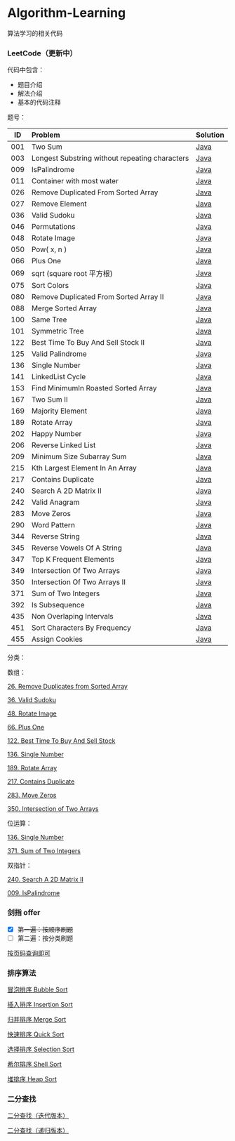 # Algorithm-Learning

算法学习的相关代码



### LeetCode（更新中）

代码中包含：

- 题目介绍
- 解法介绍
- 基本的代码注释

题号：

| ID   | Problem                                        | Solution                                                     |
| ---- | :--------------------------------------------- | ------------------------------------------------------------ |
| 001  | Two Sum                                        | [Java](https://github.com/kaikanwu/Algorithm-Learning/blob/master/src/leetcode/Q1_TwoSum.java) |
| 003  | Longest Substring without repeating characters | [Java](https://github.com/kaikanwu/Algorithm-Learning/blob/master/src/leetcode/Q3_LongestSubstring.java) |
| 009  | IsPalindrome                                   | [Java](https://github.com/kaikanwu/Algorithm-Learning/blob/master/src/leetcode/Q9_IsPalindrome.java) |
| 011  | Container with most water                      | [Java](https://github.com/kaikanwu/Algorithm-Learning/blob/master/src/leetcode/Q11_ContainerWithMostWater.java) |
| 026  | Remove Duplicated From Sorted Array            | [Java](https://github.com/kaikanwu/Algorithm-Learning/blob/master/src/leetcode/Q26_RemoveDuplicatedFromSortedArray.java) |
| 027  | Remove Element                                 | [Java](https://github.com/kaikanwu/Algorithm-Learning/blob/master/src/leetcode/Q27_RemoveElement.java) |
| 036  | Valid Sudoku                                   | [Java](https://github.com/kaikanwu/Algorithm-Learning/blob/master/src/leetcode/Q36_ValidSudoku.java) |
| 046  | Permutations                                   | [Java](https://github.com/kaikanwu/Algorithm-Learning/blob/master/src/leetcode/Q46_Permutations.java) |
| 048  | Rotate Image                                   | [Java](https://github.com/kaikanwu/Algorithm-Learning/blob/master/src/leetcode/Q48_RotateImage.java) |
| 050  | Pow( x, n )                                    | [Java](https://github.com/kaikanwu/Algorithm-Learning/blob/master/src/leetcode/Q50_Pow.java) |
| 066  | Plus One                                       | [Java](https://github.com/kaikanwu/Algorithm-Learning/blob/master/src/leetcode/Q66_PlusOne.java) |
| 069  | sqrt (square root 平方根)                      | [Java](https://github.com/kaikanwu/Algorithm-Learning/blob/master/src/leetcode/Q69_Sqrtx.java) |
| 075  | Sort Colors                                    | [Java](https://github.com/kaikanwu/Algorithm-Learning/blob/master/src/leetcode/Q75_SortColors.java) |
| 080  | Remove Duplicated From Sorted Array II         | [Java](https://github.com/kaikanwu/Algorithm-Learning/blob/master/src/leetcode/Q80_RemoveDuplicatedFromSortedArrayII.java) |
| 088  | Merge Sorted Array                             | [Java](https://github.com/kaikanwu/Algorithm-Learning/blob/master/src/leetcode/Q88_MergeSortedArray.java) |
| 100  | Same Tree                                      | [Java](https://github.com/kaikanwu/Algorithm-Learning/blob/master/src/leetcode/Q100_SameTree.java) |
| 101  | Symmetric Tree                                 | [Java](https://github.com/kaikanwu/Algorithm-Learning/blob/master/src/leetcode/Q101_SymmetricTree.java) |
| 122  | Best Time To Buy And Sell Stock II             | [Java](https://github.com/kaikanwu/Algorithm-Learning/blob/master/src/leetcode/Q122_BestTimeToBuyAndSellStockII.java) |
| 125  | Valid Palindrome                               | [Java](https://github.com/kaikanwu/Algorithm-Learning/blob/master/src/leetcode/Q125_ValidPalindrome.java) |
| 136  | Single Number                                  | [Java](https://github.com/kaikanwu/Algorithm-Learning/blob/master/src/leetcode/Q136_SingleNumber.java) |
| 141  | LinkedList Cycle                               | [Java](https://github.com/kaikanwu/Algorithm-Learning/blob/master/src/leetcode/Q141_LinkedListCycle.java) |
| 153  | Find MinimumIn Roasted Sorted Array            | [Java](https://github.com/kaikanwu/Algorithm-Learning/blob/master/src/leetcode/Q153_FindMinimumInRoastedSortedArray.java) |
| 167  | Two Sum II                                     | [Java](https://github.com/kaikanwu/Algorithm-Learning/blob/master/src/leetcode/Q167_TwoSum_II.java) |
| 169  | Majority Element                               | [Java](https://github.com/kaikanwu/Algorithm-Learning/blob/master/src/leetcode/Q169_MajorityElement.java) |
| 189  | Rotate Array                                   | [Java](https://github.com/kaikanwu/Algorithm-Learning/blob/master/src/leetcode/Q189_RotateArray.java) |
| 202  | Happy Number                                   | [Java](https://github.com/kaikanwu/Algorithm-Learning/blob/master/src/leetcode/Q202_HappyNumber.java) |
| 206  | Reverse Linked List                            | [Java](https://github.com/kaikanwu/Algorithm-Learning/blob/master/src/leetcode/Q206_ReverseLinkedList.java) |
| 209  | Minimum Size Subarray Sum                      | [Java](https://github.com/kaikanwu/Algorithm-Learning/blob/master/src/leetcode/Q209_MinimumSizeSubarraySum.java) |
| 215  | Kth Largest Element In An Array                | [Java](https://github.com/kaikanwu/Algorithm-Learning/blob/master/src/leetcode/Q215_KthLargestElementInAnArray.java) |
| 217  | Contains Duplicate                             | [Java](https://github.com/kaikanwu/Algorithm-Learning/blob/master/src/leetcode/Q217_ContainsDuplicate.java) |
| 240  | Search A 2D Matrix II                          | [Java](https://github.com/kaikanwu/Algorithm-Learning/blob/master/src/leetcode/Q240_SearchA2DMatrixII.java) |
| 242  | Valid Anagram                                  | [Java](https://github.com/kaikanwu/Algorithm-Learning/blob/master/src/leetcode/Q242_ValidAnagram.java) |
| 283  | Move Zeros                                     | [Java](https://github.com/kaikanwu/Algorithm-Learning/blob/master/src/leetcode/Q283_MoveZeros.java) |
| 290  | Word Pattern                                   | [Java](https://github.com/kaikanwu/Algorithm-Learning/blob/master/src/leetcode/Q290_WordPattern.java) |
| 344  | Reverse String                                 | [Java](https://github.com/kaikanwu/Algorithm-Learning/blob/master/src/leetcode/Q344_ReverseString.java) |
| 345  | Reverse Vowels Of A String                     | [Java](https://github.com/kaikanwu/Algorithm-Learning/blob/master/src/leetcode/Q345_ReverseVowelsOfAString.java) |
| 347  | Top K Frequent Elements                        | [Java](https://github.com/kaikanwu/Algorithm-Learning/blob/master/src/leetcode/Q347_TopKFrequentElements.java) |
| 349  | Intersection Of Two Arrays                     | [Java](https://github.com/kaikanwu/Algorithm-Learning/blob/master/src/leetcode/Q349_IntersectionOfTwoArrays.java) |
| 350  | Intersection Of Two Arrays II                  | [Java](https://github.com/kaikanwu/Algorithm-Learning/blob/master/src/leetcode/Q350_IntersectionOfTwoArrays.java) |
| 371  | Sum of Two Integers                            | [Java](https://github.com/kaikanwu/Algorithm-Learning/blob/master/src/leetcode/Q371_SumOfTwoIntegers.java) |
| 392  | Is Subsequence                                 | [Java](https://github.com/kaikanwu/Algorithm-Learning/blob/master/src/leetcode/Q392_IsSubsequence.java) |
| 435  | Non Overlaping Intervals                       | [Java](https://github.com/kaikanwu/Algorithm-Learning/blob/master/src/leetcode/Q435_NonOverlapingIntervals.java) |
| 451  | Sort Characters By Frequency                   | [Java](https://github.com/kaikanwu/Algorithm-Learning/blob/master/src/leetcode/Q451_SortCharactersByFrequency.java) |
| 455  | Assign Cookies                                 | [Java](https://github.com/kaikanwu/Algorithm-Learning/blob/master/src/leetcode/Q455_AssignCookies.java) |



分类：

数组：

[26. Remove Duplicates from Sorted Array](https://github.com/kaikanwu/Algorithm-Learning/blob/master/src/leetcode/Q26_RemoveDuplicatedFromSortedArray.java)

[36. Valid Sudoku](https://github.com/kaikanwu/Algorithm-Learning/blob/master/src/leetcode/Q36_ValidSudoku.java)

[48. Rotate Image](https://github.com/kaikanwu/Algorithm-Learning/blob/master/src/leetcode/Q48_RotateImage.java)

[66. Plus One](https://github.com/kaikanwu/Algorithm-Learning/blob/master/src/leetcode/Q66_PlusOne.java)

[122. Best Time To Buy And Sell Stock](https://github.com/kaikanwu/Algorithm-Learning/blob/master/src/leetcode/Q122_BestTimeToBuyAndSellStockII.java)

[136. Single Number](https://github.com/kaikanwu/Algorithm-Learning/blob/master/src/leetcode/Q136_SingleNumber.java)

[189. Rotate Array](https://github.com/kaikanwu/Algorithm-Learning/blob/master/src/leetcode/Q189_RotateArray.java)

[217. Contains Duplicate](https://github.com/kaikanwu/Algorithm-Learning/blob/master/src/leetcode/Q217_ContainsDuplicate.java)

[283. Move Zeros](https://github.com/kaikanwu/Algorithm-Learning/blob/master/src/leetcode/Q283_MoveZeros.java)

[350.  Intersection of Two Arrays](https://github.com/kaikanwu/Algorithm-Learning/blob/master/src/leetcode/Q350_IntersectionOfTwoArrays.java)



位运算：

[136. Single Number](https://github.com/kaikanwu/Algorithm-Learning/blob/master/src/leetcode/Q136_SingleNumber.java)

[371. Sum of Two Integers](https://github.com/kaikanwu/Algorithm-Learning/blob/master/src/leetcode/Q371_SumOfTwoIntegers.java)

双指针：

[240. Search A 2D Matrix II](https://github.com/kaikanwu/Algorithm-Learning/blob/master/src/leetcode/Q240_SearchA2DMatrixII.java)

[009. IsPalindrome](https://github.com/kaikanwu/Algorithm-Learning/blob/master/src/leetcode/Q9_IsPalindrome.java)







### 剑指 offer 

- [x] ~~第一遍：按顺序刷题~~
- [ ] 第二遍：按分类刷题

[按页码查询即可](https://github.com/kaikanwu/Algorithm-Learning/tree/master/src/pointToOffer)



### 排序算法

[冒泡排序 Bubble Sort](https://github.com/kaikanwu/Algorithm-Learning/blob/master/src/sort/BubbleSort.java)

[插入排序 Insertion Sort](https://github.com/kaikanwu/Algorithm-Learning/blob/master/src/sort/InsertionSort.java)

[归并排序 Merge Sort](https://github.com/kaikanwu/Algorithm-Learning/blob/master/src/sort/MergeSort.java)

[快速排序 Quick Sort](https://github.com/kaikanwu/Algorithm-Learning/blob/master/src/sort/QuickSort.java)

[选择排序 Selection Sort](https://github.com/kaikanwu/Algorithm-Learning/blob/master/src/sort/SelectionSort.java)

[希尔排序 Shell Sort](https://github.com/kaikanwu/Algorithm-Learning/blob/master/src/sort/ShellSort.java)

[堆排序 Heap Sort](https://github.com/kaikanwu/Algorithm-Learning/blob/master/src/imoocAlgorithm/heap/HeapSort3.java)



### 二分查找

[二分查找（迭代版本）](https://github.com/kaikanwu/Algorithm-Learning/blob/master/src/imoocAlgorithm/tree/BinarySearch.java)

[二分查找（递归版本）](https://github.com/kaikanwu/Algorithm-Learning/blob/master/src/imoocAlgorithm/tree/BinarySearch2.java)
